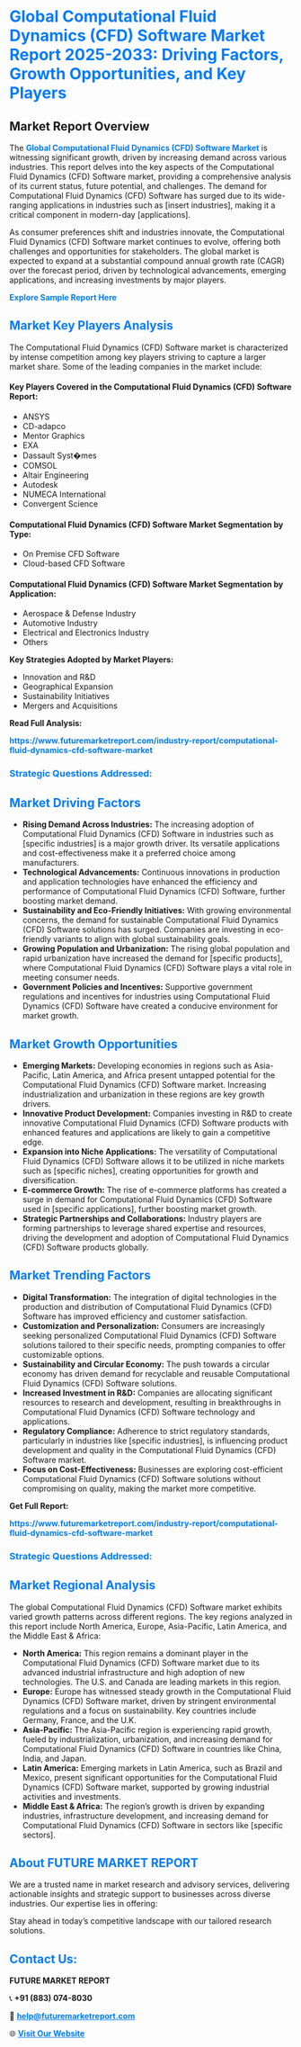 <h1 style="color: #007BFF;">Global Computational Fluid Dynamics (CFD) Software Market Report 2025-2033: Driving Factors, Growth Opportunities, and Key Players</h1>

<section id="overview">
<h2>Market Report Overview</h2>
<p>The <a href="https://www.futuremarketreport.com/industry-report/computational-fluid-dynamics-cfd-software-market" style="color: #007BFF; text-decoration: none;"><strong>Global Computational Fluid Dynamics (CFD) Software Market</strong></a> is witnessing significant growth, driven by increasing demand across various industries. This report delves into the key aspects of the Computational Fluid Dynamics (CFD) Software market, providing a comprehensive analysis of its current status, future potential, and challenges. The demand for Computational Fluid Dynamics (CFD) Software has surged due to its wide-ranging applications in industries such as [insert industries], making it a critical component in modern-day [applications].</p>
<p>As consumer preferences shift and industries innovate, the Computational Fluid Dynamics (CFD) Software market continues to evolve, offering both challenges and opportunities for stakeholders. The global market is expected to expand at a substantial compound annual growth rate (CAGR) over the forecast period, driven by technological advancements, emerging applications, and increasing investments by major players.</p>
</section>

<section id="overview">
<p><a href="https://www.futuremarketreport.com/request-sample/reportId=43043" style="color: #007BFF; text-decoration: none;"><strong>Explore Sample Report Here</strong></a></p>
</section>

<section id="key-players">
<h2 style="color: #007BFF;">Market Key Players Analysis</h2>
<p>The Computational Fluid Dynamics (CFD) Software market is characterized by intense competition among key players striving to capture a larger market share. Some of the leading companies in the market include:</p>
<h4>Key Players Covered in the Computational Fluid Dynamics (CFD) Software Report:</h4>
<ul><li>ANSYS</li><li>CD-adapco</li><li>Mentor Graphics</li><li>EXA</li><li>Dassault Syst�mes</li><li>COMSOL</li><li>Altair Engineering</li><li>Autodesk</li><li>NUMECA International</li><li>Convergent Science</li></ul>
<h4>Computational Fluid Dynamics (CFD) Software Market Segmentation by Type:</h4>
<ul><li>On Premise CFD Software</li><li>Cloud-based CFD Software</li></ul>

<h4>Computational Fluid Dynamics (CFD) Software Market Segmentation by Application:</h4>
<ul><li>Aerospace &amp; Defense Industry</li><li>Automotive Industry</li><li>Electrical and Electronics Industry</li><li>Others</li></ul>
<p><strong>Key Strategies Adopted by Market Players:</strong></p>
<ul>
<li>Innovation and R&D</li>
<li>Geographical Expansion</li>
<li>Sustainability Initiatives</li>
<li>Mergers and Acquisitions</li>
</ul>
</section>

<section>
<p><strong>Read Full Analysis: </strong></p><a href="https://www.futuremarketreport.com/industry-report/computational-fluid-dynamics-cfd-software-market" style="color: #007BFF; text-decoration: none;"><strong>https://www.futuremarketreport.com/industry-report/computational-fluid-dynamics-cfd-software-market</strong></a>
<h3 style="color: #007BFF;">Strategic Questions Addressed:</h3>
</section>

<section id="driving-factors">
<h2 style="color: #007BFF;">Market Driving Factors</h2>
<ul>
<li><strong>Rising Demand Across Industries:</strong> The increasing adoption of Computational Fluid Dynamics (CFD) Software in industries such as [specific industries] is a major growth driver. Its versatile applications and cost-effectiveness make it a preferred choice among manufacturers.</li>
<li><strong>Technological Advancements:</strong> Continuous innovations in production and application technologies have enhanced the efficiency and performance of Computational Fluid Dynamics (CFD) Software, further boosting market demand.</li>
<li><strong>Sustainability and Eco-Friendly Initiatives:</strong> With growing environmental concerns, the demand for sustainable Computational Fluid Dynamics (CFD) Software solutions has surged. Companies are investing in eco-friendly variants to align with global sustainability goals.</li>
<li><strong>Growing Population and Urbanization:</strong> The rising global population and rapid urbanization have increased the demand for [specific products], where Computational Fluid Dynamics (CFD) Software plays a vital role in meeting consumer needs.</li>
<li><strong>Government Policies and Incentives:</strong> Supportive government regulations and incentives for industries using Computational Fluid Dynamics (CFD) Software have created a conducive environment for market growth.</li>
</ul>
</section>

<section id="growth-opportunities">
<h2 style="color: #007BFF;">Market Growth Opportunities</h2>
<ul>
<li><strong>Emerging Markets:</strong> Developing economies in regions such as Asia-Pacific, Latin America, and Africa present untapped potential for the Computational Fluid Dynamics (CFD) Software market. Increasing industrialization and urbanization in these regions are key growth drivers.</li>
<li><strong>Innovative Product Development:</strong> Companies investing in R&D to create innovative Computational Fluid Dynamics (CFD) Software products with enhanced features and applications are likely to gain a competitive edge.</li>
<li><strong>Expansion into Niche Applications:</strong> The versatility of Computational Fluid Dynamics (CFD) Software allows it to be utilized in niche markets such as [specific niches], creating opportunities for growth and diversification.</li>
<li><strong>E-commerce Growth:</strong> The rise of e-commerce platforms has created a surge in demand for Computational Fluid Dynamics (CFD) Software used in [specific applications], further boosting market growth.</li>
<li><strong>Strategic Partnerships and Collaborations:</strong> Industry players are forming partnerships to leverage shared expertise and resources, driving the development and adoption of Computational Fluid Dynamics (CFD) Software products globally.</li>
</ul>
</section>

<section id="trending-factors">
<h2 style="color: #007BFF;">Market Trending Factors</h2>
<ul>
<li><strong>Digital Transformation:</strong> The integration of digital technologies in the production and distribution of Computational Fluid Dynamics (CFD) Software has improved efficiency and customer satisfaction.</li>
<li><strong>Customization and Personalization:</strong> Consumers are increasingly seeking personalized Computational Fluid Dynamics (CFD) Software solutions tailored to their specific needs, prompting companies to offer customizable options.</li>
<li><strong>Sustainability and Circular Economy:</strong> The push towards a circular economy has driven demand for recyclable and reusable Computational Fluid Dynamics (CFD) Software solutions.</li>
<li><strong>Increased Investment in R&D:</strong> Companies are allocating significant resources to research and development, resulting in breakthroughs in Computational Fluid Dynamics (CFD) Software technology and applications.</li>
<li><strong>Regulatory Compliance:</strong> Adherence to strict regulatory standards, particularly in industries like [specific industries], is influencing product development and quality in the Computational Fluid Dynamics (CFD) Software market.</li>
<li><strong>Focus on Cost-Effectiveness:</strong> Businesses are exploring cost-efficient Computational Fluid Dynamics (CFD) Software solutions without compromising on quality, making the market more competitive.</li>
</ul>
</section>

<section>
<p><strong>Get Full Report: </strong></p><a href="https://www.futuremarketreport.com/industry-report/computational-fluid-dynamics-cfd-software-market" style="color: #007BFF; text-decoration: none;"><strong>https://www.futuremarketreport.com/industry-report/computational-fluid-dynamics-cfd-software-market</strong></a>
<h3 style="color: #007BFF;">Strategic Questions Addressed:</h3>
</section>


<section id="regional-analysis">
<h2 style="color: #007BFF;">Market Regional Analysis</h2>
<p>The global Computational Fluid Dynamics (CFD) Software market exhibits varied growth patterns across different regions. The key regions analyzed in this report include North America, Europe, Asia-Pacific, Latin America, and the Middle East & Africa:</p>
<ul>
<li><strong>North America:</strong> This region remains a dominant player in the Computational Fluid Dynamics (CFD) Software market due to its advanced industrial infrastructure and high adoption of new technologies. The U.S. and Canada are leading markets in this region.</li>
<li><strong>Europe:</strong> Europe has witnessed steady growth in the Computational Fluid Dynamics (CFD) Software market, driven by stringent environmental regulations and a focus on sustainability. Key countries include Germany, France, and the U.K.</li>
<li><strong>Asia-Pacific:</strong> The Asia-Pacific region is experiencing rapid growth, fueled by industrialization, urbanization, and increasing demand for Computational Fluid Dynamics (CFD) Software in countries like China, India, and Japan.</li>
<li><strong>Latin America:</strong> Emerging markets in Latin America, such as Brazil and Mexico, present significant opportunities for the Computational Fluid Dynamics (CFD) Software market, supported by growing industrial activities and investments.</li>
<li><strong>Middle East & Africa:</strong> The region’s growth is driven by expanding industries, infrastructure development, and increasing demand for Computational Fluid Dynamics (CFD) Software in sectors like [specific sectors].</li>
</ul>
</section>

<footer>
<h2 style="color: #007BFF;">About FUTURE MARKET REPORT</h2>
<p>We are a trusted name in market research and advisory services, delivering actionable insights and strategic support to businesses across diverse industries. Our expertise lies in offering:</p>

<p>Stay ahead in today’s competitive landscape with our tailored research solutions.</p>

<h2 style="color: #007BFF;">Contact Us:</h2>
<p><strong>FUTURE MARKET REPORT</strong></p>
<p>📞 <strong>+91 (883) 074-8030</strong></p>
<p>📧 <strong><a href="mailto:help@futuremarketreport.com" style="color: #007BFF;">help@futuremarketreport.com</a></strong></p>
<p>🌐 <strong><a href="https://www.futuremarketreport.com/" style="color: #007BFF;">Visit Our Website</a></strong></p>
</footer>